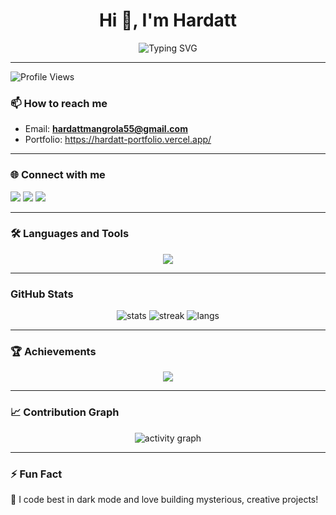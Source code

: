 <!-- Banner / Header -->
<h1 align="center">Hi 👋, I'm Hardatt</h1>
<!-- Typing Effect -->
<p align="center">
  <img src="https://readme-typing-svg.herokuapp.com?font=Fira+Code&size=22&pause=1000&color=36BCF7&width=435&lines=Full+Stack+Web+Developer;AI+%26+Machine+Learning+Explorer;Open+Source+Contributor;Always+Learning+New+Things" alt="Typing SVG" />
</p>

---
![Profile Views](https://komarev.com/ghpvc/?username=hardattmangrola&color=blue&style=flat)


### 📫 How to reach me
- Email: **hardattmangrola55@gmail.com**  
- Portfolio: https://hardatt-portfolio.vercel.app/

---

### 🌐 Connect with me
<p align="left">
  <a href="https://www.linkedin.com/in/hardattsinhmangrola/" target="_blank"><img src="https://img.shields.io/badge/LinkedIn-0077B5?style=for-the-badge&logo=linkedin&logoColor=white"/></a>
  <a href="https://x.com/wake_n_code" target="_blank"><img src="https://img.shields.io/badge/X-000000?style=for-the-badge&logo=x&logoColor=white"/></a>
  <a href="mailto:hardattmangrola55@gmail.com"><img src="https://img.shields.io/badge/Email-D14836?style=for-the-badge&logo=gmail&logoColor=white"/></a>
</p>

---

### 🛠️ Languages and Tools
<p align="center">
  <img src="https://skillicons.dev/icons?i=html,css,js,react,nodejs,express,mongodb,mysql,java,cpp,python,pytorch,sklearn,opencv,tailwind,bootstrap,git,github" />
</p>

---

###  GitHub Stats
<p align="center">
  <img src="https://github-readme-stats.vercel.app/api?username=hardattmangrola&show_icons=true&theme=radical" alt="stats" />
  <img src="https://github-readme-streak-stats.herokuapp.com/?user=hardattmangrola&theme=radical" alt="streak" />
  <img src="https://github-readme-stats.vercel.app/api/top-langs/?username=hardattmangrola&layout=compact&theme=radical" alt="langs" />
</p>

---

### 🏆 Achievements
<p align="center">
  <img src="https://github-profile-trophy.vercel.app/?username=hardattmangrola&theme=discord&column=7" />
</p>

---

### 📈 Contribution Graph
<p align="center">
  <img src="https://github-readme-activity-graph.vercel.app/graph?username=hardattmangrola&theme=react-dark" alt="activity graph"/>
</p>

---

### ⚡ Fun Fact  
🦄 I code best in dark mode and love building mysterious, creative projects!
